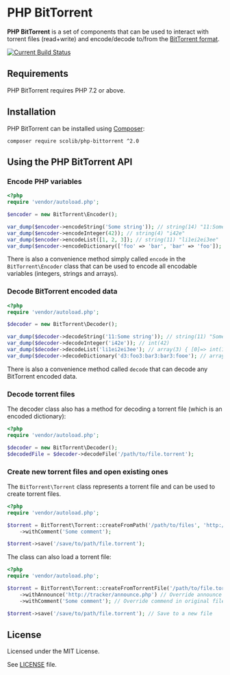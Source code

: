 # PHP BitTorrent
**PHP BitTorrent** is a set of components that can be used to interact with torrent files (read+write) and encode/decode to/from the [BitTorrent format](https://wiki.theory.org/index.php/BitTorrentSpecification).

[![Current Build Status](https://github.com/scolib/php-bittorrent/workflows/Build%20and%20test/badge.svg)](https://github.com/scolib/php-bittorrent/actions)

## Requirements
PHP BitTorrent requires PHP 7.2 or above.

## Installation
PHP BitTorrent can be installed using [Composer](https://getcomposer.org):

    composer require scolib/php-bittorrent ^2.0

## Using the PHP BitTorrent API
### Encode PHP variables

```php
<?php
require 'vendor/autoload.php';

$encoder = new BitTorrent\Encoder();

var_dump($encoder->encodeString('Some string')); // string(14) "11:Some string"
var_dump($encoder->encodeInteger(42)); // string(4) "i42e"
var_dump($encoder->encodeList([1, 2, 3]); // string(11) "li1ei2ei3ee"
var_dump($encoder->encodeDictionary(['foo' => 'bar', 'bar' => 'foo']); // string(22) "d3:foo3:bar3:bar3:fooe"
```

There is also a convenience method simply called `encode` in the `BitTorrent\Encoder` class that can be used to encode all encodable variables (integers, strings and arrays).

### Decode BitTorrent encoded data

```php
<?php
require 'vendor/autoload.php';

$decoder = new BitTorrent\Decoder();

var_dump($decoder->decodeString('11:Some string')); // string(11) "Some string"
var_dump($decoder->decodeInteger('i42e')); // int(42)
var_dump($decoder->decodeList('li1ei2ei3ee'); // array(3) { [0]=> int(1) [1]=> int(2) [2]=> int(3) }
var_dump($decoder->decodeDictionary('d3:foo3:bar3:bar3:fooe'); // array(2) { ["foo"]=> string(3) "bar" ["bar"]=> string(3) "foo" }
```

There is also a convenience method called `decode` that can decode any BitTorrent encoded data.

### Decode torrent files

The decoder class also has a method for decoding a torrent file (which is an encoded dictionary):

```php
<?php
require 'vendor/autoload.php';

$decoder = new BitTorrent\Decoder();
$decodedFile = $decoder->decodeFile('/path/to/file.torrent');
```

### Create new torrent files and open existing ones

The `BitTorrent\Torrent` class represents a torrent file and can be used to create torrent files.

```php
<?php
require 'vendor/autoload.php';

$torrent = BitTorrent\Torrent::createFromPath('/path/to/files', 'http://tracker/announce.php')
    ->withComment('Some comment');

$torrent->save('/save/to/path/file.torrent');
```

The class can also load a torrent file:

```php
<?php
require 'vendor/autoload.php';

$torrent = BitTorrent\Torrent::createFromTorrentFile('/path/to/file.torrent')
    ->withAnnounce('http://tracker/announce.php') // Override announce in original file
    ->withComment('Some comment'); // Override commend in original file

$torrent->save('/save/to/path/file.torrent'); // Save to a new file
```

## License
Licensed under the MIT License.

See [LICENSE](LICENSE) file.
